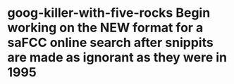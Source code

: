 goog-killer-with-five-rocks
Begin working on the NEW format for a saFCC online search after snippits are made as ignorant as they were in 1995
===========================
